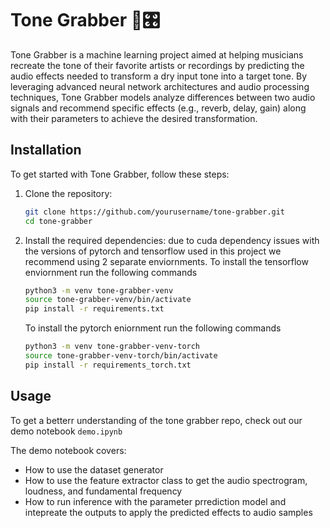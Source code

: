 # Tone Grabber 🎸🎛️
Tone Grabber is a machine learning project aimed at helping musicians recreate the tone of their favorite artists or recordings by predicting the audio effects needed to transform a dry input tone into a target tone. By leveraging advanced neural network architectures and audio processing techniques, Tone Grabber models analyze differences between two audio signals and recommend specific effects (e.g., reverb, delay, gain) along with their parameters to achieve the desired transformation.

## Installation

To get started with Tone Grabber, follow these steps:

1. Clone the repository:
    ```sh
    git clone https://github.com/yourusername/tone-grabber.git
    cd tone-grabber
    ```

2. Install the required dependencies:
    due to cuda dependency issues with the versions of pytorch and tensorflow used in this project we recommend using 2 separate enviornments.
    To install the tensorflow enviornment run the following commands 
    ```sh
    python3 -m venv tone-grabber-venv
    source tone-grabber-venv/bin/activate
    pip install -r requirements.txt
    ```
    To install the pytorch eniornment run the following commands
    ```sh
    python3 -m venv tone-grabber-venv-torch
    source tone-grabber-venv-torch/bin/activate
    pip install -r requirements_torch.txt
    ```
## Usage
To get a betterr understanding of the tone grabber repo, check out our demo notebook ```demo.ipynb```

The demo notebook covers:
- How to use the dataset generator
- How to use the feature extractor class to get the audio spectrogram, loudness, and fundamental frequency 
- How to run inference with the parameter prrediction model and intepreate the outputs to apply the predicted effects to audio samples
